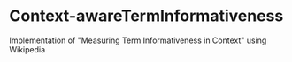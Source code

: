 Context-awareTermInformativeness
================================

Implementation of "Measuring Term Informativeness in Context" using Wikipedia
